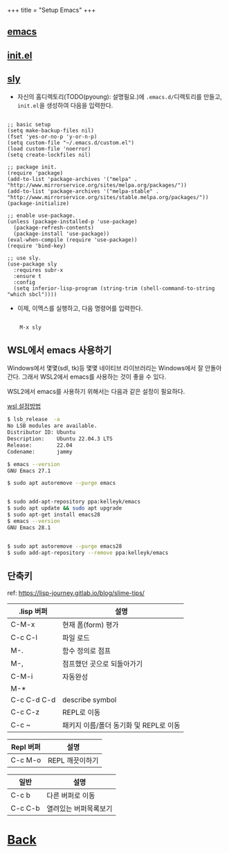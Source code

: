 +++
title = "Setup Emacs"
+++



## [emacs](https://www.gnu.org/software/emacs/download.html)
## [init.el](https://www.gnu.org/software/emacs/manual/html_node/emacs/Init-File.html)
## [sly](https://joaotavora.github.io/sly/)


- 자신의 홈디렉토리(TODO(pyoung): 설명필요.)에 `.emacs.d/`디렉토리를 만들고, `init.el`을 생성하여 다음을 입력한다.


``` emacs-lisp

;; basic setup
(setq make-backup-files nil)
(fset 'yes-or-no-p 'y-or-n-p)
(setq custom-file "~/.emacs.d/custom.el")
(load custom-file 'noerror)
(setq create-lockfiles nil)

;; package init.
(require 'package)
(add-to-list 'package-archives '("melpa" . "http://www.mirrorservice.org/sites/melpa.org/packages/"))
(add-to-list 'package-archives '("melpa-stable" . "http://www.mirrorservice.org/sites/stable.melpa.org/packages/"))
(package-initialize)

;; enable use-package.
(unless (package-installed-p 'use-package)
  (package-refresh-contents)
  (package-install 'use-package))
(eval-when-compile (require 'use-package))
(require 'bind-key)

;; use sly.
(use-package sly
  :requires subr-x
  :ensure t
  :config
  (setq inferior-lisp-program (string-trim (shell-command-to-string "which sbcl"))))

```

- 이제, 이멕스를 실행하고, 다음 명령어를 입력한다.

```

    M-x sly

```

## WSL에서 emacs 사용하기

Windows에서 몇몇(sdl, tk)등 몇몇 네이티브 라이브러리는 Windows에서 잘 안돌아 간다. 그래서 WSL2에서 emacs를 사용하는 것이 좋을 수 있다.

WSL2에서 emacs를 사용하기 위해서는 다음과 같은 설정이 필요하다.

[wsl 설정방법](/etc/wsl)

``` zsh
$ lsb_release  -a
No LSB modules are available.
Distributor ID: Ubuntu
Description:    Ubuntu 22.04.3 LTS
Release:        22.04
Codename:       jammy

$ emacs --version
GNU Emacs 27.1

$ sudo apt autoremove --purge emacs


$ sudo add-apt-repository ppa:kelleyk/emacs
$ sudo apt update && sudo apt upgrade
$ sudo apt-get install emacs28
$ emacs --version
GNU Emacs 28.1


$ sudo apt autoremove --purge emacs28
$ sudo add-apt-repository --remove ppa:kelleyk/emacs
```



## 단축키

ref: <https://lisp-journey.gitlab.io/blog/slime-tips/>

| .lisp 버퍼  | 설명                                   |
| ----------- | -------------------------------------- |
| C-M-x       | 현재 폼(form) 평가                     |
| C-c C-l     | 파일 로드                              |
| M-.         | 함수 정의로 점프                       |
| M-,         | 점프했던 곳으로 되돌아가기             |
| C-M-i       | 자동완성                               |
| M-*         |                                        |
| C-c C-d C-d | describe symbol                        |
| C-c C-z     | REPL로 이동                            |
| C-c ~       | 패키지 이름/폴더 동기화 및 REPL로 이동 |

| Repl 버퍼 | 설명            |
| --------- | --------------- |
| C-c M-o   | REPL 깨끗이하기 |

| 일반    | 설명                  |
| ------- | --------------------- |
| C-c b   | 다른 버퍼로 이동      |
| C-c C-b | 열려있는 버퍼목록보기 |


# [Back](./)
